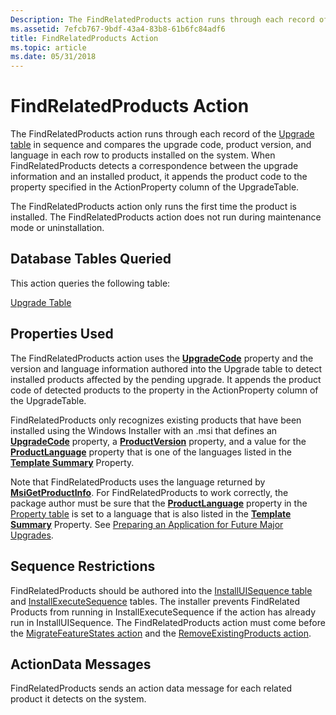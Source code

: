 ```yaml
---
Description: The FindRelatedProducts action runs through each record of the Upgrade table in sequence and compares the upgrade code, product version, and language in each row to products installed on the system.
ms.assetid: 7efcb767-9bdf-43a4-83b8-61b6fc84adf6
title: FindRelatedProducts Action
ms.topic: article
ms.date: 05/31/2018
---
```


# FindRelatedProducts Action

The FindRelatedProducts action runs through each record of the [Upgrade table](upgrade-table.md) in sequence and compares the upgrade code, product version, and language in each row to products installed on the system. When FindRelatedProducts detects a correspondence between the upgrade information and an installed product, it appends the product code to the property specified in the ActionProperty column of the UpgradeTable.

The FindRelatedProducts action only runs the first time the product is installed. The FindRelatedProducts action does not run during maintenance mode or uninstallation.

## Database Tables Queried

This action queries the following table:

[Upgrade Table](upgrade-table.md)

## Properties Used

The FindRelatedProducts action uses the [**UpgradeCode**](upgradecode.md) property and the version and language information authored into the Upgrade table to detect installed products affected by the pending upgrade. It appends the product code of detected products to the property in the ActionProperty column of the UpgradeTable.

FindRelatedProducts only recognizes existing products that have been installed using the Windows Installer with an .msi that defines an [**UpgradeCode**](upgradecode.md) property, a [**ProductVersion**](productversion.md) property, and a value for the [**ProductLanguage**](productlanguage.md) property that is one of the languages listed in the [**Template Summary**](template-summary.md) Property.

Note that FindRelatedProducts uses the language returned by [**MsiGetProductInfo**](/windows/desktop/api/Msi/nf-msi-msigetproductinfoa). For FindRelatedProducts to work correctly, the package author must be sure that the [**ProductLanguage**](productlanguage.md) property in the [Property table](property-table.md) is set to a language that is also listed in the [**Template Summary**](template-summary.md) Property. See [Preparing an Application for Future Major Upgrades](preparing-an-application-for-future-major-upgrades.md).

## Sequence Restrictions

FindRelatedProducts should be authored into the [InstallUISequence table](installuisequence-table.md) and [InstallExecuteSequence](installexecutesequence-table.md) tables. The installer prevents FindRelated Products from running in InstallExecuteSequence if the action has already run in InstallUISequence. The FindRelatedProducts action must come before the [MigrateFeatureStates action](migratefeaturestates-action.md) and the [RemoveExistingProducts action](removeexistingproducts-action.md).

## ActionData Messages

FindRelatedProducts sends an action data message for each related product it detects on the system.

 

 




